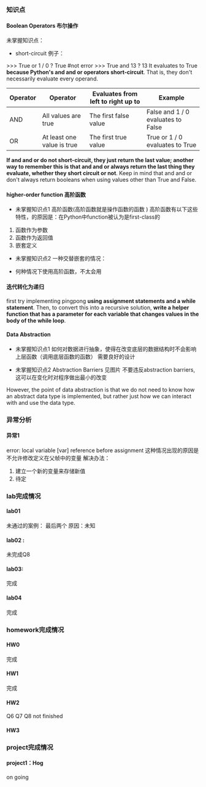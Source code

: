 ### 知识点
#### Boolean Operators 布尔操作
未掌握知识点：
- short-circuit
例子：

\>>> True or 1 / 0
? True #not error
\>>> True and 13
? 13
It evaluates to True **because Python's and and or operators short-circuit**. 
That is, they don't necessarily evaluate every operand.

|Operator | Operator | Evaluates from left to right up to | Example |
| -----| -----| ------| ------| 
|AND| All values are true | The first false value | False and 1 / 0 evaluates to False|
|OR | At least one value is true | The first true value | True or 1 / 0 evaluates to True |

**If and and or do not short-circuit, they just return the last value; another way to remember this is that and and or always return the last thing they evaluate, whether they short circuit or not**. Keep in mind that and and or don't always return booleans when using values other than True and False.


#### higher-order function 高阶函数
- 未掌握知识点1
高阶函数(高阶函数就是操作函数的函数 )
高阶函数有以下这些特性，的原因是：在Python中function被认为是first-class的
1. 函数作为参数
2. 函数作为返回值
3. 嵌套定义

- 未掌握知识点2
一种交替嵌套的情况：

- 何种情况下使用高阶函数，不太会用

#### 迭代转化为递归

first try implementing pingpong **using assignment statements and a while statement**.
 Then, to convert this into a recursive solution, 
 **write a helper function that has a parameter for each variable that changes values in the body of the while loop**.

#### Data Abstraction
- 未掌握知识点1
如何对数据进行抽象，使得在改变底层的数据结构时不会影响上层函数（调用底层函数的函数）
需要良好的设计

- 未掌握知识点2
Abstraction Barriers
见图片
不要违反abstraction barriers, 这可以在变化时对程序做出最小的改变

However, the point of data abstraction is that we do not need
to know how an abstract data type is implemented, but rather just how we can interact with and use the data type.



### 异常分析
#### 异常1
error: local variable [var] reference before assignment
这种情况出现的原因是不允许修改定义在父帧中的变量
解决办法：
1. 建立一个新的变量来存储新值
2. 待定




### lab完成情况
#### lab01
未通过的案例： 最后两个  原因：未知
#### lab02 : 
未完成Q8
#### lab03:
完成
#### lab04
完成

### homework完成情况
#### HW0
完成
#### HW1
完成
#### HW2
Q6 Q7 Q8 not finished
#### HW3



### project完成情况
#### project1：Hog
on going
